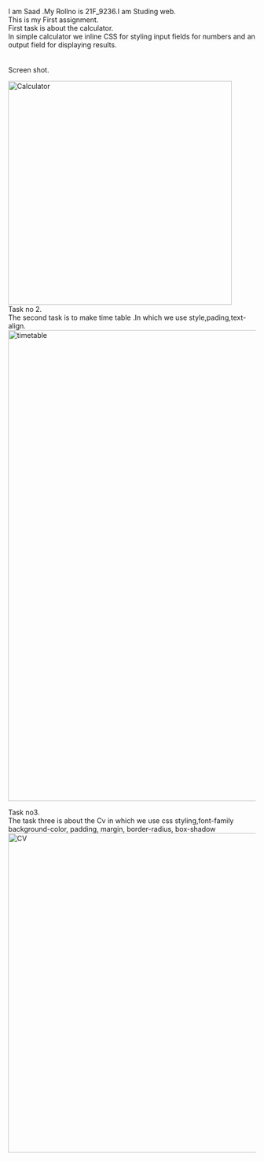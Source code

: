 I am Saad .My Rollno is 21F_9236.I am Studing web.<br>
This is my First assignment.<br>
First task is about the calculator.<br>
In simple calculator we inline CSS for styling input fields for numbers and an output field for displaying results. <br>
<br>
<br>Screen shot.<br>

<img width="455" alt="Calculator" src="https://github.com/Saad-khan36/CS_4032_web_programming/assets/158451882/dff41490-eeae-47fe-832c-2aac7b4cc3f2"><br>
Task no 2.<br>
The second task is to make time table .In which we use style,pading,text-align.<br>
<img width="957" alt="timetable" src="https://github.com/Saad-khan36/CS_4032_web_programming/assets/158451882/7e478495-2d13-4fd2-80df-806eeff47157"><br>

Task no3.<br>
The task three is about the Cv in which we use css styling,font-family background-color, padding, margin, border-radius, box-shadow<br>
<img width="649" alt="CV" src="https://github.com/Saad-khan36/CS_4032_web_programming/assets/158451882/00edcff1-69a0-4f28-a2dc-108ff8cf6442"><br>





